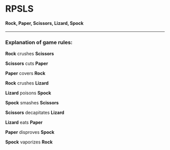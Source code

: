 # RPSLS
#### Rock, Paper, Scissors, Lizard, Spock
______________________________________

### Explanation of game rules:

**Rock** crushes **Scissors**

**Scissors** cuts **Paper** 

**Paper** covers **Rock**

**Rock** crushes **Lizard**

**Lizard** poisons **Spock**

**Spock** smashes **Scissors**

**Scissors** decapitates **Lizard**

**Lizard** eats **Paper**

**Paper** disproves **Spock**

**Spock** vaporizes **Rock**
